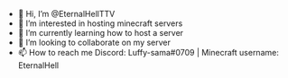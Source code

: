 - 👋 Hi, I’m @EternalHellTTV
- 👀 I’m interested in hosting minecraft servers
- 🌱 I’m currently learning how to host a server
- 💞️ I’m looking to collaborate on my server
- 📫 How to reach me Discord: Luffy-sama#0709 | Minecraft username: EternalHell

<!---
EternalHellTTV/EternalHellTTV is a ✨ special ✨ repository because its `README.md` (this file) appears on your GitHub profile.
You can click the Preview link to take a look at your changes.
--->
